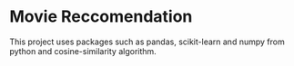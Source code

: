 # Movie Reccomendation
 This project uses packages such as pandas, scikit-learn and numpy from python and cosine-similarity algorithm.
